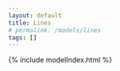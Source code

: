 ```yaml
---
layout: default
title: Lines
# permalink: /models/lines
tags: []
---
```


{% include modelIndex.html %}